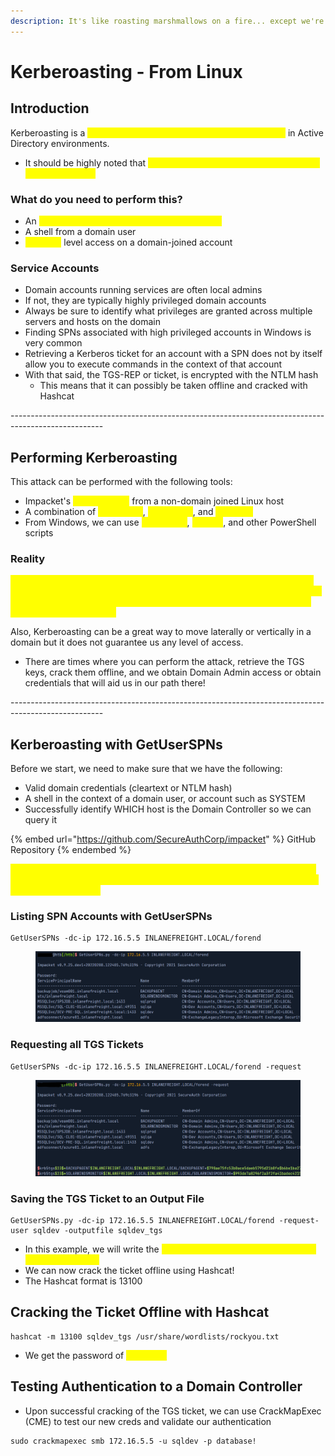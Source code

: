 ```yaml
---
description: It's like roasting marshmallows on a fire... except we're using SPN's instead
---
```


# Kerberoasting - From Linux

## Introduction

Kerberoasting is a <mark style="color:yellow;">lateral movement/privilege escalation technique</mark> in Active Directory environments.

* It should be highly noted that <mark style="color:yellow;">this attack targets Service Princial Names (SPNs) Accounts</mark>

### What do you need to perform this?

* An <mark style="color:yellow;">account's cleartext password or NTLM hash</mark>
* A shell from a domain user
* <mark style="color:yellow;">SYSTEM</mark> level access on a domain-joined account

### Service Accounts

* Domain accounts running services are often local admins
* If not, they are typically highly privileged domain accounts
* Always be sure to identify what privileges are granted across multiple servers and hosts on the domain
* Finding SPNs associated with high privileged accounts in Windows is very common
* Retrieving a Kerberos ticket for an account with a SPN does not by itself allow you to execute commands in the context of that account
* With that said, the TGS-REP or ticket, is encrypted with the NTLM hash&#x20;
  * This means that it can possibly be taken offline and cracked with Hashcat&#x20;

\-----------------------------------------------------------------------------------------------------

## Performing Kerberoasting

This attack can be performed with the following tools:

* Impacket's <mark style="color:yellow;">GetUserSPNs</mark> from a non-domain joined Linux host
* A combination of <mark style="color:yellow;">setspn.exe</mark>, <mark style="color:yellow;">powershell</mark>, and <mark style="color:yellow;">Mimikatz</mark>
* From Windows, we can use <mark style="color:yellow;">PowerView</mark>, <mark style="color:yellow;">Rubeus</mark>, and other PowerShell scripts

### Reality

<mark style="color:yellow;">Obtaining a TGS ticket from a Kerberoast attack will NOT guarantee you a set of valid credentials and the ticket must still be taken offline and cracked with Hashcat to obtain the cleartext password. TGS tickets take longer to crack than NTLM hashes!</mark>

Also, Kerberoasting can be a great way to move laterally or vertically in a domain but it does not guarantee us any level of access.

* There are times where you can perform the attack, retrieve the TGS keys, crack them offline, and we obtain Domain Admin access or obtain credentials that will aid us in our path there!

\-----------------------------------------------------------------------------------------------------

## Kerberoasting with GetUserSPNs

Before we start, we need to make sure that we have the following:

* Valid domain credentials (cleartext or NTLM hash)
* A shell in the context of a domain user, or account such as SYSTEM
* Successfully identify WHICH host is the Domain Controller so we can query it

{% embed url="https://github.com/SecureAuthCorp/impacket" %}
GitHub Repository
{% endembed %}

<mark style="color:yellow;">The best way to start this process is to start gathering a list of SPNs in the domain. To do this, we need a valid set of Domain credentials and the IP of the Domain Controller</mark>

### Listing SPN Accounts with GetUserSPNs

```
GetUserSPNs -dc-ip 172.16.5.5 INLANEFREIGHT.LOCAL/forend
```

<figure><img src="../../.gitbook/assets/image (1) (2).png" alt=""><figcaption></figcaption></figure>

### Requesting all TGS Tickets

```
GetUserSPNs -dc-ip 172.16.5.5 INLANEFREIGHT.LOCAL/forend -request
```

<figure><img src="../../.gitbook/assets/image (4).png" alt=""><figcaption></figcaption></figure>

### Saving the TGS Ticket to an Output File

```
GetUserSPNs.py -dc-ip 172.16.5.5 INLANEFREIGHT.LOCAL/forend -request-user sqldev -outputfile sqldev_tgs
```

* In this example, we will write the <mark style="color:yellow;">TGS ticket for the sqldev user in a file named sqldev\_tgs</mark>
* We can now crack the ticket offline using Hashcat!
* The Hashcat format is 13100

## Cracking the Ticket Offline with Hashcat

```
hashcat -m 13100 sqldev_tgs /usr/share/wordlists/rockyou.txt
```

* We get the password of <mark style="color:yellow;">database!</mark>

## Testing Authentication to a Domain Controller

* Upon successful cracking of the TGS ticket, we can use CrackMapExec (CME) to test our new creds and validate our authentication

```
sudo crackmapexec smb 172.16.5.5 -u sqldev -p database!
```
